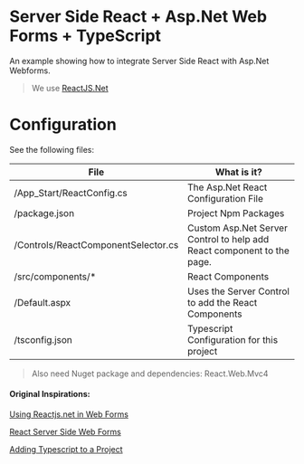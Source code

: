 ﻿# Server Side React + Asp.Net Web Forms + TypeScript
An example showing how to integrate Server Side React with Asp.Net Webforms.



> We use [ReactJS.Net](https://reactjs.net/)


# Configuration

See the following files:

File                                    |   What is it?           
---                                     |   ---              
/App_Start/ReactConfig.cs               |   The Asp.Net React Configuration File   
/package.json                           |   Project Npm Packages
/Controls/ReactComponentSelector.cs     |   Custom Asp.Net Server Control to help add React component to the page.
/src/components/*                       |   React Components
/Default.aspx                           |   Uses the Server Control to add the React Components
/tsconfig.json                          |   Typescript Configuration for this project       

> Also need Nuget package and dependencies: React.Web.Mvc4



#### Original Inspirations:

[Using Reactjs.net in Web Forms](http://xabikos.com/2015/03/18/Using-Reactjs-net-in-Web-Forms/)

[React Server Side Web Forms](https://github.com/adamvaul/React-Server-Side-Web-Forms/tree/master/WebApplication1/WebApplication1)

[Adding Typescript to a Project](https://reactjs.org/docs/static-type-checking.html#typescript)

 

